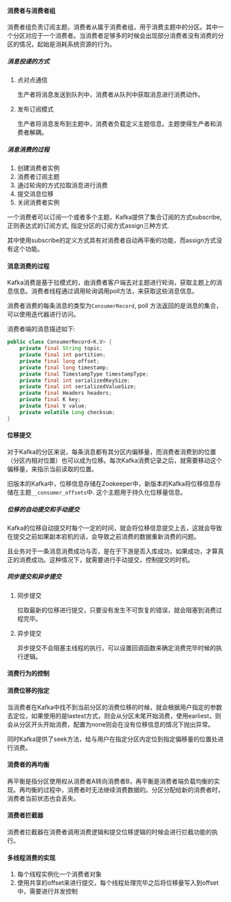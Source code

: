 #### 消费者与消费者组

消费者组负责订阅主题，消费者从属于消费者组，用于消费主题中的分区。其中一个分区对应于一个消费者。当消费者足够多的时候会出现部分消费者没有消费的分区的情况，起始是消耗系统资源的行为。

##### 消息投递的方式

1. 点对点通信

   生产者将消息发送到队列中，消费者从队列中获取消息进行消费动作。

2. 发布订阅模式

   生产者将消息发布到主题中，消费者负载定义主题信息。主题使得生产者和消费者解耦。

##### 消息消费的过程

1. 创建消费者实例
2. 消费者订阅主题
3. 通过轮询的方式拉取消息进行消费
4. 提交消息位移
5. 关闭消费者实例

一个消费者可以订阅一个或者多个主题，Kafka提供了集合订阅的方式subscribe, 正则表达式的订阅方式, 指定分区的订阅方式assign三种方式.

其中使用subscribe的定义方式具有对消费者自动再平衡的功能，而assign方式没有这个功能。

#### 消息消费的过程

Kafka消费是基于拉模式的，由消费者客户端去对主题进行轮询，获取主题上的消息信息。消费者线程通过调用轮询调用poll方法，来获取这些消息信息。

消费者消费的每条消息的类型为`ConsumerRecord`, poll 方法返回的是消息的集合，可以使用迭代器进行访问。

消费者端的消息描述如下:

```java
public class ConsumerRecord<K,V> {
    private final String topic;
    private final int partition;
    private final long offset;
    private final long timestamp;
    private final TimestampType timestampType;
    private final int serializedKeySize;
    private final int serializedValueSize;
    private final Headers headers;
    private final K key;
    private final V value;
    private volatile Long checksum;
}
```

#### 位移提交

对于Kafka的分区来说，每条消息都有其分区内偏移量，而消费者消费到的位置（分区内相对位置）也可以成为位移。每次Kafka消费记录之后，就需要移动这个偏移量，来指示当前读取的位置。

旧版本的Kafka中，位移信息存储在Zookeeper中，新版本的Kafka将位移信息存储在主题`__consumer_offsets`中. 这个主题用于持久化位移量信息。



##### 位移的自动提交和手动提交

Kafka的位移自动提交时每个一定的时间，就会将位移信息提交上去，这就会导致在提交之前如果副本宕机的话，会导致之前消费的数据重新消费的问题。

且业务对于一条消息消费成功与否，是在于下游是否入库成功，如果成功，才算真正的消费成功。这种情况下，就需要进行手动提交，控制提交的时机。

##### 同步提交和异步提交

1. 同步提交

   拉取最新的位移进行提交，只要没有发生不可恢复的错误，就会阻塞到消费过程完毕。

2. 异步提交

   异步提交不会阻塞主线程的执行，可以设置回调函数来确定消费完毕时候的执行逻辑。

#### 消费行为的控制

#### 消费位移的指定

当消费者在Kafka中找不到当前分区的消费位移的时候，就会根据用户指定的参数去定位，如果使用的是lastest方式，则会从分区末尾开始消费，使用earliest，则会从分区开头开始消费，配置为none则会在没有位移信息的情况下抛出异常。

同时Kafka提供了seek方法，给与用户在指定分区内定位到指定偏移量的位置处进行消费。

#### 消费者的再均衡

再平衡是指分区使用权从消费者A转向消费者B，再平衡是消费者端负载均衡的实现。再均衡的过程中，消费者时无法继续消费数据的。分区分配给新的消费者时，消费者当前状态也会丢失。

#### 消费者拦截器

消费者拦截器在消费者调用消费逻辑和提交位移逻辑的时候会进行拦截功能的执行。

#### 多线程消费的实现

1. 每个线程实例化一个消费者对象
2. 使用共享的offset来进行提交，每个线程处理完毕之后将位移量写入到offset中，需要进行并发控制

